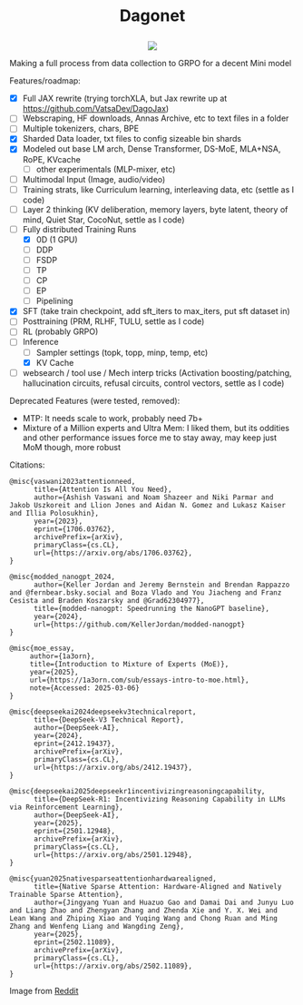 # <p align=center>Dagonet</p>

<p align="center">
<img align="center" src="https://github.com/user-attachments/assets/573129ff-909c-4749-af5d-520e351990cb">
</p>

Making a full process from data collection to GRPO for a decent Mini model

Features/roadmap:

 - [x] Full JAX rewrite (trying torchXLA, but Jax rewrite up at https://github.com/VatsaDev/DagoJax)
 - [ ] Webscraping, HF downloads, Annas Archive, etc to text files in a folder
 - [ ] Multiple tokenizers, chars, BPE
 - [x] Sharded Data loader, txt files to config sizeable bin shards
 - [x] Modeled out base LM arch, Dense Transformer, DS-MoE, MLA+NSA, RoPE, KVcache
   - [ ] other experimentals (MLP-mixer, etc)
 - [ ] Multimodal Input (Image, audio/video)
 - [ ] Training strats, like Curriculum learning, interleaving data, etc (settle as I code)
 - [ ] Layer 2 thinking (KV deliberation, memory layers, byte latent, theory of mind, Quiet Star, CocoNut, settle as I code)
 - [ ] Fully distributed Training Runs
   - [x] 0D (1 GPU)
   - [ ] DDP
   - [ ] FSDP
   - [ ] TP
   - [ ] CP
   - [ ] EP
   - [ ] Pipelining
 - [x] SFT (take train checkpoint, add sft_iters to max_iters, put sft dataset in)
 - [ ] Posttraining (PRM, RLHF, TULU, settle as I code)
 - [ ] RL (probably GRPO)
 - [ ] Inference
   - [ ] Sampler settings (topk, topp, minp, temp, etc)
   - [x] KV Cache
 - [ ] websearch / tool use / Mech interp tricks (Activation boosting/patching, hallucination circuits, refusal circuits, control vectors, settle as I code) 

Deprecated Features (were tested, removed):

 - MTP: It needs scale to work, probably need 7b+
 - Mixture of a Million experts and Ultra Mem: I liked them, but its oddities and other performance issues force me to stay away, may keep just MoM though, more robust

Citations:

```
@misc{vaswani2023attentionneed,
      title={Attention Is All You Need}, 
      author={Ashish Vaswani and Noam Shazeer and Niki Parmar and Jakob Uszkoreit and Llion Jones and Aidan N. Gomez and Lukasz Kaiser and Illia Polosukhin},
      year={2023},
      eprint={1706.03762},
      archivePrefix={arXiv},
      primaryClass={cs.CL},
      url={https://arxiv.org/abs/1706.03762}, 
}

@misc{modded_nanogpt_2024,
      author={Keller Jordan and Jeremy Bernstein and Brendan Rappazzo and @fernbear.bsky.social and Boza Vlado and You Jiacheng and Franz Cesista and Braden Koszarsky and @Grad62304977},
      title={modded-nanogpt: Speedrunning the NanoGPT baseline},
      year={2024},
      url={https://github.com/KellerJordan/modded-nanogpt}
}

@misc{moe_essay,
     author={1a3orn},
     title={Introduction to Mixture of Experts (MoE)},
     year={2025},
     url={https://1a3orn.com/sub/essays-intro-to-moe.html},
     note={Accessed: 2025-03-06}
}

@misc{deepseekai2024deepseekv3technicalreport,
      title={DeepSeek-V3 Technical Report}, 
      author={DeepSeek-AI},
      year={2024},
      eprint={2412.19437},
      archivePrefix={arXiv},
      primaryClass={cs.CL},
      url={https://arxiv.org/abs/2412.19437}, 
}

@misc{deepseekai2025deepseekr1incentivizingreasoningcapability,
      title={DeepSeek-R1: Incentivizing Reasoning Capability in LLMs via Reinforcement Learning}, 
      author={DeepSeek-AI},
      year={2025},
      eprint={2501.12948},
      archivePrefix={arXiv},
      primaryClass={cs.CL},
      url={https://arxiv.org/abs/2501.12948}, 
}

@misc{yuan2025nativesparseattentionhardwarealigned,
      title={Native Sparse Attention: Hardware-Aligned and Natively Trainable Sparse Attention}, 
      author={Jingyang Yuan and Huazuo Gao and Damai Dai and Junyu Luo and Liang Zhao and Zhengyan Zhang and Zhenda Xie and Y. X. Wei and Lean Wang and Zhiping Xiao and Yuqing Wang and Chong Ruan and Ming Zhang and Wenfeng Liang and Wangding Zeng},
      year={2025},
      eprint={2502.11089},
      archivePrefix={arXiv},
      primaryClass={cs.CL},
      url={https://arxiv.org/abs/2502.11089}, 
}
```

Image from [Reddit](https://www.reddit.com/r/balatro/comments/1cuv4sa/what_if_there_were_more_than_5_legendary_jokers/)

